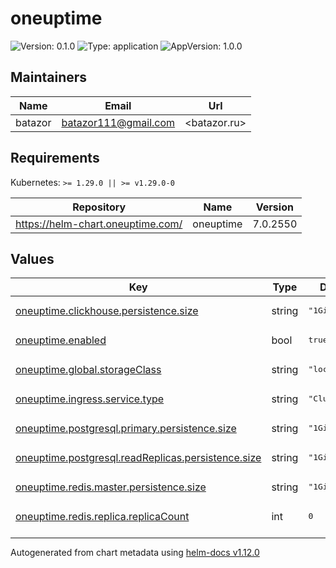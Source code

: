 # oneuptime

![Version: 0.1.0](https://img.shields.io/badge/Version-0.1.0-informational?style=flat-square) ![Type: application](https://img.shields.io/badge/Type-application-informational?style=flat-square) ![AppVersion: 1.0.0](https://img.shields.io/badge/AppVersion-1.0.0-informational?style=flat-square)

## Maintainers

| Name | Email | Url |
| ---- | ------ | --- |
| batazor | <batazor111@gmail.com> | <batazor.ru> |

## Requirements

Kubernetes: `>= 1.29.0 || >= v1.29.0-0`

| Repository | Name | Version |
|------------|------|---------|
| https://helm-chart.oneuptime.com/ | oneuptime | 7.0.2550 |

## Values

<table height="400px" >
	<thead>
		<th>Key</th>
		<th>Type</th>
		<th>Default</th>
		<th>Description</th>
	</thead>
	<tbody>
		<tr>
			<td id="oneuptime--clickhouse--persistence--size"><a href="./values.yaml#L25">oneuptime.clickhouse.persistence.size</a></td>
			<td>
string
</td>
			<td>
				<div style="max-width: 300px;">
<pre lang="json">
"1Gi"
</pre>
</div>
			</td>
			<td></td>
		</tr>
		<tr>
			<td id="oneuptime--enabled"><a href="./values.yaml#L6">oneuptime.enabled</a></td>
			<td>
bool
</td>
			<td>
				<div style="max-width: 300px;">
<pre lang="json">
true
</pre>
</div>
			</td>
			<td></td>
		</tr>
		<tr>
			<td id="oneuptime--global--storageClass"><a href="./values.yaml#L9">oneuptime.global.storageClass</a></td>
			<td>
string
</td>
			<td>
				<div style="max-width: 300px;">
<pre lang="json">
"local-path"
</pre>
</div>
			</td>
			<td></td>
		</tr>
		<tr>
			<td id="oneuptime--ingress--service--type"><a href="./values.yaml#L13">oneuptime.ingress.service.type</a></td>
			<td>
string
</td>
			<td>
				<div style="max-width: 300px;">
<pre lang="json">
"ClusterIP"
</pre>
</div>
			</td>
			<td></td>
		</tr>
		<tr>
			<td id="oneuptime--postgresql--primary--persistence--size"><a href="./values.yaml#L18">oneuptime.postgresql.primary.persistence.size</a></td>
			<td>
string
</td>
			<td>
				<div style="max-width: 300px;">
<pre lang="json">
"1Gi"
</pre>
</div>
			</td>
			<td></td>
		</tr>
		<tr>
			<td id="oneuptime--postgresql--readReplicas--persistence--size"><a href="./values.yaml#L21">oneuptime.postgresql.readReplicas.persistence.size</a></td>
			<td>
string
</td>
			<td>
				<div style="max-width: 300px;">
<pre lang="json">
"1Gi"
</pre>
</div>
			</td>
			<td></td>
		</tr>
		<tr>
			<td id="oneuptime--redis--master--persistence--size"><a href="./values.yaml#L30">oneuptime.redis.master.persistence.size</a></td>
			<td>
string
</td>
			<td>
				<div style="max-width: 300px;">
<pre lang="json">
"1Gi"
</pre>
</div>
			</td>
			<td></td>
		</tr>
		<tr>
			<td id="oneuptime--redis--replica--replicaCount"><a href="./values.yaml#L32">oneuptime.redis.replica.replicaCount</a></td>
			<td>
int
</td>
			<td>
				<div style="max-width: 300px;">
<pre lang="json">
0
</pre>
</div>
			</td>
			<td></td>
		</tr>
	</tbody>
</table>

----------------------------------------------
Autogenerated from chart metadata using [helm-docs v1.12.0](https://github.com/norwoodj/helm-docs/releases/v1.12.0)
